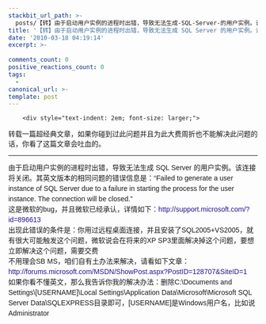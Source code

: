 ```yaml
---
stackbit_url_path: >-
  posts/【转】由于启动用户实例的进程时出错，导致无法生成-SQL-Server-的用户实例。该连接将关闭
title: '【转】由于启动用户实例的进程时出错，导致无法生成 SQL Server 的用户实例。该连接将关闭'
date: '2010-03-18 04:19:14'
excerpt: >-
  
comments_count: 0
positive_reactions_count: 0
tags: 
  - 
canonical_url: >-
template: post
---
```


        <div style="text-indent: 2em; font-size: larger;">
<p>转载一篇超经典文章，如果你碰到过此问题并且为此大费周折也不能解决此问题的话，你看了这篇文章会吐血的。</p>
<hr>
<p><span class="Apple-style-span" style="font-family: verdana, sans-serif; line-height: 21px; ">由于启动用户实例的进程时出错，导致无法生成 SQL Server 的用户实例。该连接将关闭。其英文版本的相同问题的错误信息是：“Failed to generate a user instance of SQL Server due to a failure in starting the process for the user instance. The connection will be closed.”<br>
这是微软的bug，并且微软已经承认，详情如下：<a href="http://support.microsoft.com/?id=896613" style="text-decoration: none; color: rgb(51, 102, 1); "><font color="#22148d">http://support.microsoft.com/?id=896613</font></a><br>
出现此错误的条件是：你用过远程桌面连接，并且安装了SQL2005+VS2005，就有很大可能触发这个问题，微软说会在将来的XP SP3里面解决掉这个问题，要想立即解决这个问题，需要交费<br>
不用理会SB MS，咱们自有土办法来解决，请看如下文章：<a href="http://forums.microsoft.com/MSDN/ShowPost.aspx?PostID=128707&amp;SiteID=1" style="text-decoration: none; color: rgb(0, 107, 173); "><font color="#22148d">http://forums.microsoft.com/MSDN/ShowPost.aspx?PostID=128707&amp;SiteID=1</font></a><br>
如果你看不懂英文，那么我告诉你我的解决办法：删除C:\Documents and Settings\[USERNAME]\Local Settings\Application Data\Microsoft\Microsoft SQL Server Data\SQLEXPRESS目录即可，[USERNAME]是Windows用户名，比如说Administrator</span></p>
</div>
      